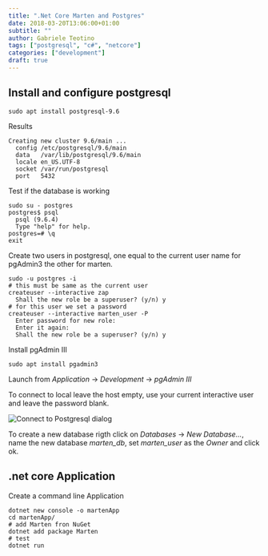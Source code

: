 ```yaml
---
title: ".Net Core Marten and Postgres"
date: 2018-03-20T13:06:00+01:00
subtitle: ""
author: Gabriele Teotino
tags: ["postgresql", "c#", "netcore"]
categories: ["development"]
draft: true
---
```



## Install and configure postgresql

```shell
sudo apt install postgresql-9.6
```

Results

```
Creating new cluster 9.6/main ...
  config /etc/postgresql/9.6/main
  data   /var/lib/postgresql/9.6/main
  locale en_US.UTF-8
  socket /var/run/postgresql
  port   5432
```

Test if the database is working

```shell
sudo su - postgres
postgres$ psql
  psql (9.6.4)
  Type "help" for help.
postgres=# \q
exit
```

Create two users in postgresql, one equal to the current user name for pgAdmin3 the other for marten.

```shell
sudo -u postgres -i
# this must be same as the current user
createuser --interactive zap
  Shall the new role be a superuser? (y/n) y
# for this user we set a password
createuser --interactive marten_user -P
  Enter password for new role:
  Enter it again:
  Shall the new role be a superuser? (y/n) y
```

Install pgAdmin III
```shell
sudo apt install pgadmin3
```

Launch from *Application* -> *Development* -> *pgAdmin III*

To connect to local leave the host empty, use your current interactive user and leave the password blank.

![Connect to Postgresql dialog](screenshot_connect_pgadmin3.png)

To create a new database rigth click on *Databases* -> *New Database...*, name the new database *marten_db*, set *marten_user* as the *Owner* and click ok.

## .net core Application
Create a command line Application
```shell
dotnet new console -o martenApp
cd martenApp/
# add Marten fron NuGet
dotnet add package Marten
# test
dotnet run
```
